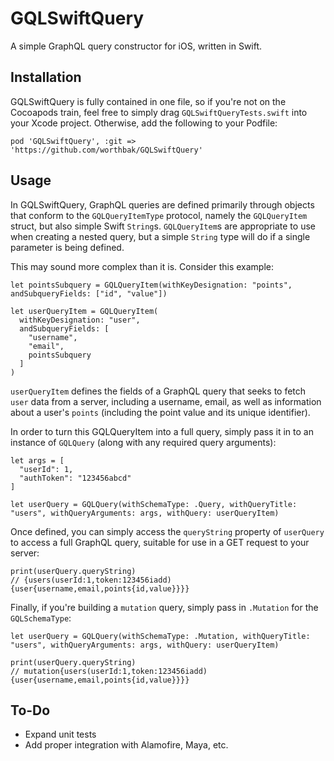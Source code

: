 # GQLSwiftQuery
A simple GraphQL query constructor for iOS, written in Swift. 

## Installation

GQLSwiftQuery is fully contained in one file, so if you're not on the Cocoapods train, feel free to simply drag `GQLSwiftQueryTests.swift` into your Xcode project. Otherwise, add the following to your Podfile: 

```
pod 'GQLSwiftQuery', :git => 'https://github.com/worthbak/GQLSwiftQuery'
```

## Usage

In GQLSwiftQuery, GraphQL queries are defined primarily through objects that conform to the `GQLQueryItemType` protocol, namely the `GQLQueryItem` struct, but also simple Swift `String`s. `GQLQueryItem`s are appropriate to use when creating a nested query, but a simple `String` type will do if a single parameter is being defined. 

This may sound more complex than it is. Consider this example: 

```
let pointsSubquery = GQLQueryItem(withKeyDesignation: "points", andSubqueryFields: ["id", "value"])
    
let userQueryItem = GQLQueryItem(
  withKeyDesignation: "user",
  andSubqueryFields: [
    "username",
    "email",
    pointsSubquery
  ]
)
```

`userQueryItem` defines the fields of a GraphQL query that seeks to fetch `user` data from a server, including a username, email, as well as information about a user's `points` (including the point value and its unique identifier). 

In order to turn this GQLQueryItem into a full query, simply pass it in to an instance of `GQLQuery` (along with any required query arguments): 

```
let args = [
  "userId": 1,
  "authToken": "123456abcd"
]

let userQuery = GQLQuery(withSchemaType: .Query, withQueryTitle: "users", withQueryArguments: args, withQuery: userQueryItem)
```

Once defined, you can simply access the `queryString` property of `userQuery` to access a full GraphQL query, suitable for use in a GET request to your server: 

```
print(userQuery.queryString)
// {users(userId:1,token:123456iadd){user{username,email,points{id,value}}}}
```

Finally, if you're building a `mutation` query, simply pass in `.Mutation` for the `GQLSchemaType`: 

```
let userQuery = GQLQuery(withSchemaType: .Mutation, withQueryTitle: "users", withQueryArguments: args, withQuery: userQueryItem)

print(userQuery.queryString)
// mutation{users(userId:1,token:123456iadd){user{username,email,points{id,value}}}}
```

## To-Do

- Expand unit tests
- Add proper integration with Alamofire, Maya, etc. 